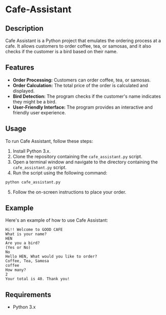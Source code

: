 # Cafe-Assistant

## Description

Cafe Assistant is a Python project that emulates the ordering process at a cafe. It allows customers to order coffee, tea, or samosas, and it also checks if the customer is a bird based on their name.

## Features

* **Order Processing:** Customers can order coffee, tea, or samosas.
* **Order Calculation:** The total price of the order is calculated and displayed.
* **Bird Detection:** The program checks if the customer's name indicates they might be a bird.
* **User-Friendly Interface:** The program provides an interactive and friendly user experience.

## Usage

To run Cafe Assistant, follow these steps:

1. Install Python 3.x.
2. Clone the repository containing the `cafe_assistant.py` script.
3. Open a terminal window and navigate to the directory containing the `cafe_assistant.py` script.
4. Run the script using the following command:

```bash
python cafe_assistant.py
```

5. Follow the on-screen instructions to place your order.

## Example

Here's an example of how to use Cafe Assistant:

```
Hi!! Welcome to GOOD CAFE
What is your name?
HEN
Are you a bird?
(Yes or No)
No
Hello HEN, What would you like to order? 
Coffee, Tea, Samosa
coffee
How many?
2
Your total is 40. Thank you!
```

## Requirements

* Python 3.x
